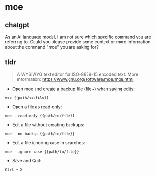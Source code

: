 # moe 
## chatgpt 
As an AI language model, I am not sure which specific command you are referring to. Could you please provide some context or more information about the command "moe" you are asking for? 

## tldr 
 
> A WYSIWYG text editor for ISO-8859-15 encoded text.
> More information: <https://www.gnu.org/software/moe/moe.html>.

- Open moe and create a backup file (file~) when saving edits:

`moe {{path/to/file}}`

- Open a file as read-only:

`moe --read-only {{path/to/file}}`

- Edit a file without creating backups:

`moe --no-backup {{path/to/file}}`

- Edit a file ignoring case in searches:

`moe --ignore-case {{path/to/file}}`

- Save and Quit:

`Ctrl + X`
